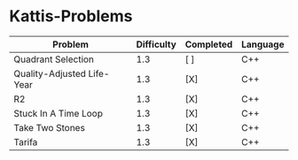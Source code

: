 # Kattis-Problems

| Problem | Difficulty | Completed | Language |
| ----------- | ----------- | ----------- | ----------- |
| Quadrant Selection | 1.3 | [ ] | C++ |
| Quality-Adjusted Life-Year | 1.3 | [X] | C++ |
| R2 | 1.3 | [X] | C++ |
| Stuck In A Time Loop | 1.3 | [X] | C++ |
| Take Two Stones | 1.3 | [X] | C++ |
| Tarifa | 1.3 | [X] | C++ |
